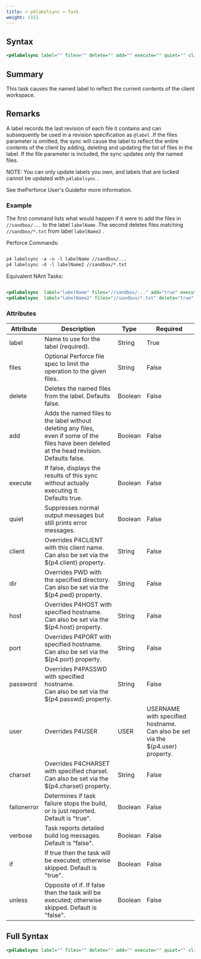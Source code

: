 ```yaml
---
title: < p4labelsync > Task
weight: 1151
---
```

## Syntax
```xml
<p4labelsync label="" files="" delete="" add="" execute="" quiet="" client="" dir="" host="" port="" password="" user="" charset="" />
```
## Summary ##
This task causes the named label to reflect the current contents of the client workspace.

## Remarks ##
A label records the last revision of each file it contains and can subsequently be used in
a revision specification as `@label` .If the files parameter is omitted, the sync will cause the label to reflect the entire
contents of the client by adding, deleting and updating the list of files in the label.
If the file parameter is included, the sync updates only the named files.

NOTE: You can only update labels you own, and labels that are locked cannot be updated
with `p4labelsync` .

See thePerforce User&#39;s Guidefor more information.



### Example ###
The first command lists what would happen if it were to add the files in `//sandbox/...`  to the label  `labelName` .The second deletes files matching  `//sandbox/*.txt`  from label  `labelName2` .

Perforce Commands:


```xml

p4 labelsync -a -n -l labelName //sandbox/...
p4 labelsync -d -l labelName2 //sandbox/*.txt
```
Equivalent NAnt Tasks:
```xml

<p4labelsync  label="labelName" files="//sandbox/..." add="true" execute="false" />
<p4labelsync  label="labelName2" files="//sandbox/*.txt" delete="true"  />
```



### Attributes
| Attribute | Description | Type | Required |
| --------- | ----------- | ---- | -------- |
| label | Name to use for the label (required). | String | True |
| files | Optional Perforce file spec to limit the operation to the given files. | String | False |
| delete | Deletes the named files from the label.  Defaults false. | Boolean | False |
| add | Adds the named files to the label without deleting any files,<br>even if some of the files have been deleted at the head revision.  Defaults false. | Boolean | False |
| execute | If false, displays the results of this sync without actually executing it.<br>Defaults true. | Boolean | False |
| quiet | Suppresses normal output messages but still prints error messages. | Boolean | False |
| client | Overrides P4CLIENT with this client name.<br>Can also be set via the ${p4.client} property. | String | False |
| dir | Overrides PWD with the specified directory.<br>Can also be set via the ${p4.pwd} property. | String | False |
| host | Overrides P4HOST with specified hostname.<br>Can also be set via the ${p4.host} property. | String | False |
| port | Overrides P4PORT with specified hostname.<br>Can also be set via the ${p4.port} property. | String | False |
| password | Overrides P4PASSWD with specified hostname.<br>Can also be set via the ${p4.passwd} property. | String | False |
| user | Overrides P4USER|USER|USERNAME with specified hostname.<br>Can also be set via the ${p4.user} property. | String | False |
| charset | Overrides P4CHARSET with specified charset.<br>Can also be set via the ${p4.charset} property. | String | False |
| failonerror | Determines if task failure stops the build, or is just reported. Default is &quot;true&quot;. | Boolean | False |
| verbose | Task reports detailed build log messages.  Default is &quot;false&quot;. | Boolean | False |
| if | If true then the task will be executed; otherwise skipped. Default is &quot;true&quot;. | Boolean | False |
| unless | Opposite of if.  If false then the task will be executed; otherwise skipped. Default is &quot;false&quot;. | Boolean | False |

## Full Syntax
```xml
<p4labelsync label="" files="" delete="" add="" execute="" quiet="" client="" dir="" host="" port="" password="" user="" charset="" failonerror="" verbose="" if="" unless="" />
```
